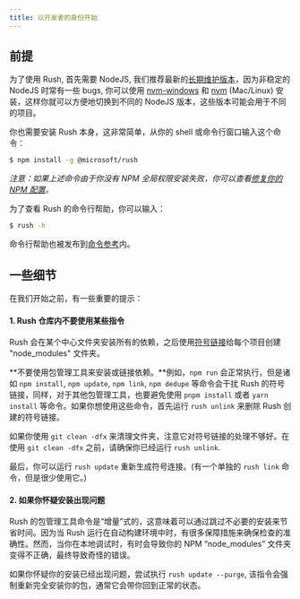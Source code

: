 ```yaml
---
title: 以开发者的身份开始
---
```


## 前提

为了使用 Rush, 首先需要 NodeJS, 我们推荐最新的[长期维护版本](https://nodejs.org/en/download/releases/)，因为非稳定的 NodeJS 时常有一些 bugs, 你可以使用 [nvm-windows](https://github.com/coreybutler/nvm-windows) 和 [nvm](https://github.com/creationix/nvm) (Mac/Linux) 安装，这样你就可以方便地切换到不同的 NodeJS 版本，这些版本可能会用于不同的项目。

你也需要安装 Rush 本身，这非常简单，从你的 shell 或命令行窗口输入这个命令：

```sh
$ npm install -g @microsoft/rush
```

_注意：如果上述命令由于你没有 NPM 全局权限安装失败，你可以查看[修复你的 NPM 配置](https://docs.npmjs.com/getting-started/fixing-npm-permissions)。_

为了查看 Rush 的命令行帮助，你可以输入：

```sh
$ rush -h
```

命令行帮助也被发布到[命令参考](../../commands/rush_add)内。

## 一些细节

在我们开始之前，有一些重要的提示：

#### 1. Rush 仓库内不要使用某些指令

Rush 会在某个中心文件夹安装所有的依赖，之后使用[符号链接](https://en.wikipedia.org/wiki/Symbolic_link)给每个项目创建 "node_modules" 文件夹。

**不要使用包管理工具来安装或链接依赖。**例如，`npm run` 会正常执行，但是诸如 `npm install`, `npm update`, `npm link`, `npm dedupe` 等命令会干扰 Rush 的符号链接，同样，对于其他包管理工具，也要避免使用 `pnpm install` 或者 `yarn install` 等命令。如果你想使用这些命令，首先运行 `rush unlink` 来删除 Rush 创建的符号链接。

如果你使用 `git clean -dfx` 来清理文件夹，注意它对符号链接的处理不够好。在使用 `git clean -dfx` 之前，请确保你已经运行 `rush unlink`.

最后，你可以运行 `rush update` 重新生成符号连接。(有一个单独的 `rush link` 命令，但是很少使用它。)

#### 2. 如果你怀疑安装出现问题

Rush 的包管理工具命令是“增量”式的，这意味着可以通过跳过不必要的安装来节省时间。因为当 Rush 运行在自动构建环境中时，有很多保障措施来确保检查的准确性。然而，当你在本地调试时，有时会导致你的 NPM “node_modules” 文件夹变得不正确，最终导致奇怪的错误。

如果你怀疑你的安装已经出现问题，尝试执行 `rush update --purge`, 该指令会强制重新完全安装你的包，通常它会带你回到正常的状态。
